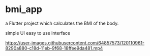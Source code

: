 # bmi_app

a Flutter project which calculates the BMI of the body.

simple UI
easy to use interface

https://user-images.githubusercontent.com/64857573/120110961-8290a880-c18d-11eb-9f68-18ffee9da481.mp4

